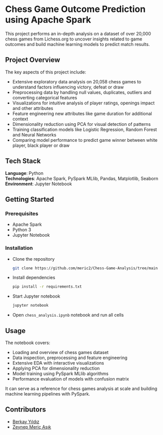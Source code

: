 # Chess Game Outcome Prediction using Apache Spark

This project performs an in-depth analysis on a dataset of over 20,000 chess games from Lichess.org to uncover insights related to game outcomes and build machine learning models to predict match results.

## Project Overview

The key aspects of this project include:

- Extensive exploratory data analysis on 20,058 chess games to understand factors influencing victory, defeat or draw
- Preprocessing data by handling null values, duplicates, outliers and converting categorical features
- Visualizations for intuitive analysis of player ratings, openings impact and other attributes   
- Feature engineering new attributes like game duration for additional context
- Dimensionality reduction using PCA for visual detection of patterns
- Training classification models like Logistic Regression, Random Forest and Neural Networks  
- Comparing model performance to predict game winner between white player, black player or draw   

## Tech Stack

**Language**: Python  
**Technologies**: Apache Spark, PySpark MLlib, Pandas, Matplotlib, Seaborn   
**Environment**: Jupyter Notebook  

## Getting Started  

### Prerequisites
- Apache Spark  
- Python 3
- Jupyter Notebook

### Installation

- Clone the repository
  ```bash
  git clone https://github.com/meric2/Chess-Game-Analysis/tree/main
  ```
  
- Install dependencies
  ```bash
  pip install -r requirements.txt
  ```
  
- Start Jupyter notebook
  ```bash
  jupyter notebook
  ```
  
- Open `chess_analysis.ipynb` notebook and run all cells


## Usage

The notebook covers:

- Loading and overview of chess games dataset
- Data inspection, preprocessing and feature engineering  
- Extensive EDA with interactive visualizations    
- Applying PCA for dimensionality reduction 
- Model training using PySpark MLlib algorithms  
- Performance evaluation of models with confusion matrix

It can serve as a reference for chess games analysis at scale and building machine learning pipelines with PySpark. 

## Contributors

- [Berkay Yıldız](https://github.com/berykay)
- [Zeynep Meriç Aşık](https://github.com/meric2)

